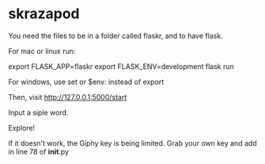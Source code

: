 # skrazapod

You need the files to be in a folder called flaskr, and to have flask.


For mac or linux run:

export FLASK_APP=flaskr
export FLASK_ENV=development
flask run

For windows, use set or $env: instead of export

Then, visit http://127.0.0.1:5000/start

Input a siple word.

Explore!

If it doesn't work, the Giphy key is being limited.
Grab your own key and add in line 78 of __init__.py

